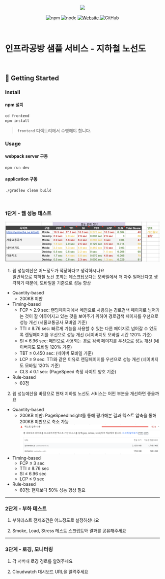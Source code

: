 <p align="center">
    <img width="200px;" src="https://raw.githubusercontent.com/woowacourse/atdd-subway-admin-frontend/master/images/main_logo.png"/>
</p>
<p align="center">
  <img alt="npm" src="https://img.shields.io/badge/npm-%3E%3D%205.5.0-blue">
  <img alt="node" src="https://img.shields.io/badge/node-%3E%3D%209.3.0-blue">
  <a href="https://edu.nextstep.camp/c/R89PYi5H" alt="nextstep atdd">
    <img alt="Website" src="https://img.shields.io/website?url=https%3A%2F%2Fedu.nextstep.camp%2Fc%2FR89PYi5H">
  </a>
  <img alt="GitHub" src="https://img.shields.io/github/license/next-step/atdd-subway-service">
</p>

<br>

# 인프라공방 샘플 서비스 - 지하철 노선도

<br>

## 🚀 Getting Started

### Install
#### npm 설치
```
cd frontend
npm install
```
> `frontend` 디렉토리에서 수행해야 합니다.

### Usage
#### webpack server 구동
```
npm run dev
```
#### application 구동
```
./gradlew clean build
```
<br>


### 1단계 - 웹 성능 테스트
![](img/diagnosis.png)
1. 웹 성능예산은 어느정도가 적당하다고 생각하시나요  
일반적으로 지하철 노선 조회는 데스크탑보다는 모바일에서 더 자주 일어난다고 생각하기 때문에, 모바일을 기준으로 성능 향상
- Quantity-based
  - 200KB 미만
- Timing-based
  - FCP ≤ 2.9 sec: 랜딩페이지에서 메인으로 사용되는 경로검색 페이지로 넘어가는 것이 잘 이루어지고 있는 것을 보여주기 위하여 경로검색 페이지를 우선으로 성능 개선 (서울교통공사 모바일 기준)
  - TTI  ≤ 8.76 sec: 빠르게 기능을 사용할 수 있는 다른 페이지로 넘어갈 수 있도록 랜딩페이지를 우선으로 성능 개선 (네이버지도 모바일 시간 120% 기준)
  - SI ≤ 6.96 sec: 메인으로 사용되는 경로 검색 페이지를 우선으로 성능 개선 (네이버지도 모바일 120% 기준)
  - TBT ≤ 0.450 sec: (네이버 모바일 기준)
  - LCP ≤ 9 sec: TTI와 같은 이유로 랜딩페이지를 우선으로 성능 개선 (네이버지도 모바일 120% 기준)
  - CLS ≤ 0.1 sec: (PageSpeed 측정 사이트 양호 기준)
- Rule-based
  - 60점
2. 웹 성능예산을 바탕으로 현재 지하철 노선도 서비스는 어떤 부분을 개선하면 좋을까요
- Quantity-based
  - 200KB 미만: PageSpeedInsight를 통해 평가해본 결과 텍스트 압축을 통해 200KB 미만으로 축소 가능
  ![](img/compresstext.png)
- Timing-based
  - FCP ≤ 3 sec
  - TTI  ≤ 8.76 sec
  - SI ≤ 6.96 sec
  - LCP ≤ 9 sec
- Rule-based
  - 60점: 현재보다 50% 성능 향상 필요

---

### 2단계 - 부하 테스트 
1. 부하테스트 전제조건은 어느정도로 설정하셨나요

2. Smoke, Load, Stress 테스트 스크립트와 결과를 공유해주세요

---

### 3단계 - 로깅, 모니터링
1. 각 서버내 로깅 경로를 알려주세요

2. Cloudwatch 대시보드 URL을 알려주세요
